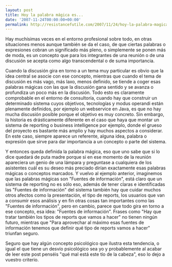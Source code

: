 ```yaml
---
layout: post
title: Hoy la palabra mágica es...
date: '2007-11-24T00:00:00+00:00'
permalink: http://resistancefutile.com/2007/11/24/hoy-la-palabra-magica-es/
---
```

Hay muchísimas veces en el entorno profesional sobre todo, en otras situaciones menos aunque también se da el caso, de que ciertas palabras o expresiones cobran un significado más pleno, o simplemente se ponen más de moda, es un concepto que para los integrantes de una reunión o de una discusión se acepta como algo transcendental o de suma importancia. 

Cuando la discusión gira en torno a un tema muy particular es obvio que la idea central se asocie con ese concepto, mientras que cuando el tema de discusión es más vago, más laxo, menos definido, se tiende a coger esas palabras mágicas con las que la discusión gana sentido y se avanza o profundiza un poco más en la discusión. Todo esto es claramente comprobable en el entorno de consultoría, cuando hay que construir un determinado sistema cuyos objetivos, tecnologías y modus operandi están plenamente definidos, por ejemplo un webservice en Java, es que no hay mucha discusión posible porque el objetivo es muy concreto. Sin embargo, la historia es drásticamente diferente en el caso que haya que montar un sistema de reporting o business intelligence por ejemplo, donde el grueso del proyecto es bastante más amplio y hay muchos aspectos a considerar. En este caso, siempre aparece un referente, alguna idea, palabra o expresión que sirve para dar importancia a un concepto o parte del sistema.

Y entonces queda definida la palabra mágica, eso que uno sabe que si lo dice quedará de puta madre porque si en ese momento de la reunión apareciera un genio de una lámpara y preguntase a cualquiera de los asistentes cuál es su deseo más preciado dirían exactamente esas palabras mágicas o conceptos marcados. Y vuelvo al ejemplo anterior, imaginemos que las palabras mágicas son "Fuentes de información", está claro que un sistema de reporting no es sólo eso, además de tener claras e identificadas las "Fuentes de información" del sistema también hay que cuidar muchos otros afectos como la presentación, el tipo de reports, los usuarios que van a consumir esos análisis y en fin otras cosas tan importantes como las "Fuentes de información", pero en cambio, parece que todo gira en torno a ese concepto, esa idea: "Fuentes de información". Frases como "Hay que tratar también los tipos de reports que vamos a hacer" no tienen ningún futuro, mientras que "Para aprovechar al máximo esas fuentes de información tenemos que definir qué tipo de reports vamos a hacer" triunfan seguro. 

Seguro que hay algún concepto psicológico que ilustra esta tendencia, o igual el que tiene un desvío psicológico sea yo y probablemente al acabar de leer este post penséis "qué mal está este tío de la cabeza", eso lo dejo a vuestro criterio. 
